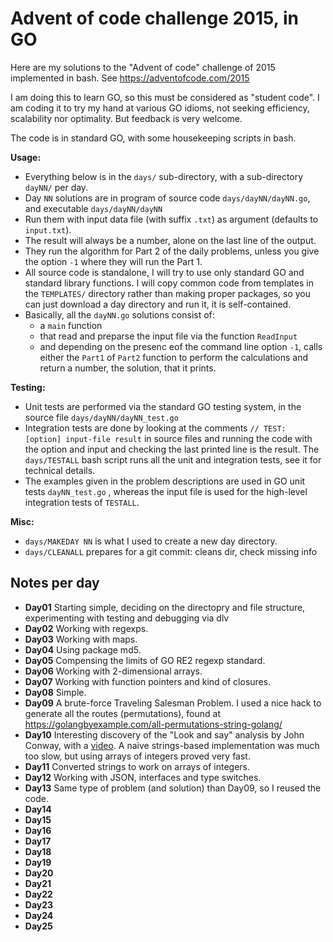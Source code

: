 # Advent of code challenge 2015, in GO

Here are my solutions to the "Advent of code" challenge of 2015 implemented in bash.
See https://adventofcode.com/2015

I am doing this to learn GO, so this must be considered as "student code". I am coding it to try my hand at various GO idioms, not seeking efficiency, scalability nor optimality. But feedback is very welcome.

The code is in standard GO, with some housekeeping scripts in bash.

**Usage:**

- Everything below is in the `days/` sub-directory, with a sub-directory `dayNN/` per day.
- Day `NN` solutions are in program of source code `days/dayNN/dayNN.go`, and executable `days/dayNN/dayNN`
- Run them with input data file (with suffix `.txt`) as argument (defaults to `input.txt`).
- The result will always be a number, alone on the last line of the output.
- They run the algorithm for Part 2 of the daily problems, unless you give the option `-1` where they will run the Part 1.
- All source code is standalone, I will try to use only standard GO and standard library functions. I will copy common code from templates in the `TEMPLATES/` directory rather than making proper packages, so you can just download a day directory and run it, it is self-contained.
- Basically, all the `dayNN.go` solutions consist of:
  - a `main` function
  - that read and preparse the input file via the function `ReadInput`
  - and depending on the presenc eof the command line option `-1`, calls either the `Part1` of `Part2` function to perform the calculations and return a number, the solution, that it prints.

**Testing:**

- Unit tests are performed via the standard GO testing system, in the source file `days/dayNN/dayNN_test.go`
- Integration tests are done by looking at the comments `// TEST: [option] input-file result` in source files and running the code with the option and input and checking the last printed line is the result. The `days/TESTALL` bash script runs all the unit and integration tests, see it for technical details.
- The examples given in the problem descriptions are used in GO unit tests `dayNN_test.go` , whereas the input file is used for the high-level integration tests of `TESTALL`.

**Misc:**

- `days/MAKEDAY NN` is what I used to create a new day directory.
- `days/CLEANALL` prepares for a git commit: cleans dir, check missing info

## Notes per day
- **Day01** Starting simple, deciding on the directopry and file structure, experimenting with testing and debugging via dlv
- **Day02** Working with regexps.
- **Day03** Working with maps.
- **Day04** Using package md5.
- **Day05** Compensing the limits of GO RE2 regexp standard.
- **Day06** Working with 2-dimensional arrays.
- **Day07** Working with function pointers and kind of closures.
- **Day08** Simple.
- **Day09** A brute-force Traveling Salesman Problem. I used a nice hack to generate all the routes (permutations), found at https://golangbyexample.com/all-permutations-string-golang/
- **Day10** Interesting discovery of the "Look and say" analysis by John Conway, with a [video](https://www.youtube.com/watch?v=ea7lJkEhytA). A naive strings-based implementation was much too slow, but using arrays of integers proved very fast.
- **Day11** Converted strings to work on arrays of integers.
- **Day12** Working with JSON, interfaces and type switches.
- **Day13** Same type of problem (and solution) than Day09, so I reused the code.
- **Day14** 
- **Day15** 
- **Day16** 
- **Day17** 
- **Day18** 
- **Day19** 
- **Day20** 
- **Day21** 
- **Day22** 
- **Day23** 
- **Day24** 
- **Day25** 

